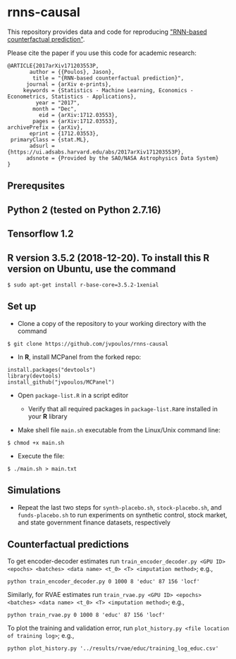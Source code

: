 # rnns-causal

This repository provides data and code for reproducing ["RNN-based counterfactual prediction"](https://arxiv.org/abs/1712.03553).

Please cite the paper if you use this code for academic research:

```
@ARTICLE{2017arXiv171203553P,
       author = {{Poulos}, Jason},
        title = "{RNN-based counterfactual prediction}",
      journal = {arXiv e-prints},
     keywords = {Statistics - Machine Learning, Economics - Econometrics, Statistics - Applications},
         year = "2017",
        month = "Dec",
          eid = {arXiv:1712.03553},
        pages = {arXiv:1712.03553},
archivePrefix = {arXiv},
       eprint = {1712.03553},
 primaryClass = {stat.ML},
       adsurl = {https://ui.adsabs.harvard.edu/abs/2017arXiv171203553P},
      adsnote = {Provided by the SAO/NASA Astrophysics Data System}
}
```

Prerequsites
------

## Python 2 (tested on Python 2.7.16)

## Tensorflow 1.2

## **R** version 3.5.2 (2018-12-20). To install this **R** version on Ubuntu, use the command 
```
$ sudo apt-get install r-base-core=3.5.2-1xenial
```
Set up
------
* Clone a copy of the repository to your working directory with the command
```
$ git clone https://github.com/jvpoulos/rnns-causal
```
* In **R**, install MCPanel from the forked repo:
```
install.packages("devtools")
library(devtools) 
install_github("jvpoulos/MCPanel")
```
* Open `package-list.R` in a script editor
  * Verify that all required packages in `package-list.R`are installed in your **R** library

* Make shell file `main.sh` executable from the Linux/Unix command line:
```
$ chmod +x main.sh
```
* Execute the file:
```
$ ./main.sh > main.txt
```

Simulations
------
* Repeat the last two steps for `synth-placebo.sh`, `stock-placebo.sh`, and `funds-placebo.sh` to run experiments on synthetic control, stock market, and state government finance datasets, respectively

Counterfactual predictions
------

To get encoder-decoder estimates run `train_encoder_decoder.py <GPU ID> <epochs> <batches> <data name> <t_0> <T> <imputation method>`; e.g., 
```
python train_encoder_decoder.py 0 1000 8 'educ' 87 156 'locf'
```

Similarly, for RVAE estimates run `train_rvae.py <GPU ID> <epochs> <batches> <data name> <t_0> <T> <imputation method>`; e.g., 
```
python train_rvae.py 0 1000 8 'educ' 87 156 'locf'
```

To plot the training and validation error, run `plot_history.py <file location of training log>`; e.g., 
```
python plot_history.py '../results/rvae/educ/training_log_educ.csv'
```